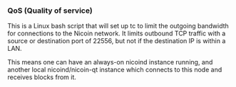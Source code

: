 ### QoS (Quality of service) ###

This is a Linux bash script that will set up tc to limit the outgoing bandwidth for connections to the Nicoin network. It limits outbound TCP traffic with a source or destination port of 22556, but not if the destination IP is within a LAN.

This means one can have an always-on nicoind instance running, and another local nicoind/nicoin-qt instance which connects to this node and receives blocks from it.
